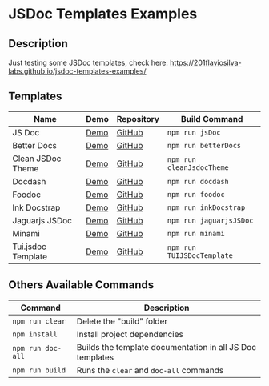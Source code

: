 # JSDoc Templates Examples

## Description

Just testing some JSDoc templates, check here: https://201flaviosilva-labs.github.io/jsdoc-templates-examples/

## Templates
| Name               | Demo                                                                                     | Repository                                                  | Build Command              |
| ------------------ | ---------------------------------------------------------------------------------------- | ----------------------------------------------------------- | -------------------------- |
| JS Doc             | [Demo](https://201flaviosilva-labs.github.io/jsdoc-templates-examples/JSDoc/)            | [GitHub](https://github.com/jsdoc/jsdoc)                    | `npm run jsDoc`            |
| Better Docs        | [Demo](https://201flaviosilva-labs.github.io/jsdoc-templates-examples/betterDocs/)       | [GitHub](https://github.com/SoftwareBrothers/better-docs)   | `npm run betterDocs`       |
| Clean JSDoc Theme  | [Demo](https://201flaviosilva-labs.github.io/jsdoc-templates-examples/CleanJsdocTheme/)  | [GitHub](https://github.com/ankitskvmdam/clean-jsdoc-theme) | `npm run cleanJsdocTheme`  |
| Docdash            | [Demo](https://201flaviosilva-labs.github.io/jsdoc-templates-examples/docdash/)          | [GitHub](https://github.com/clenemt/docdash)                | `npm run docdash`          |
| Foodoc             | [Demo](https://201flaviosilva-labs.github.io/jsdoc-templates-examples/foodoc/)           | [GitHub](https://github.com/steveush/foodoc)                | `npm run foodoc`           |
| Ink Docstrap       | [Demo](https://201flaviosilva-labs.github.io/jsdoc-templates-examples/inkDocstrap/)      | [GitHub](https://github.com/docstrap/docstrap)              | `npm run inkDocstrap`      |
| Jaguarjs JSDoc     | [Demo](https://201flaviosilva-labs.github.io/jsdoc-templates-examples/jaguarjsJSDoc/)    | [GitHub](https://github.com/pixijs/jaguarjs-jsdoc)          | `npm run jaguarjsJSDoc`    |
| Minami             | [Demo](https://201flaviosilva-labs.github.io/jsdoc-templates-examples/minami/)           | [GitHub](https://github.com/Nijikokun/minami)               | `npm run minami`           |
| Tui.jsdoc Template | [Demo](https://201flaviosilva-labs.github.io/jsdoc-templates-examples/TUIJSDocTemplate/) | [GitHub](https://github.com/nhn/tui.jsdoc-template)         | `npm run TUIJSDocTemplate` |

## Others Available Commands

| Command           | Description                                               |
| ----------------- | --------------------------------------------------------- |
| `npm run clear`   | Delete the "build" folder                                 |
| `npm install`     | Install project dependencies                              |
| `npm run doc-all` | Builds the template documentation in all JS Doc templates |
| `npm run build`   | Runs the `clear` and `doc-all` commands                   |
